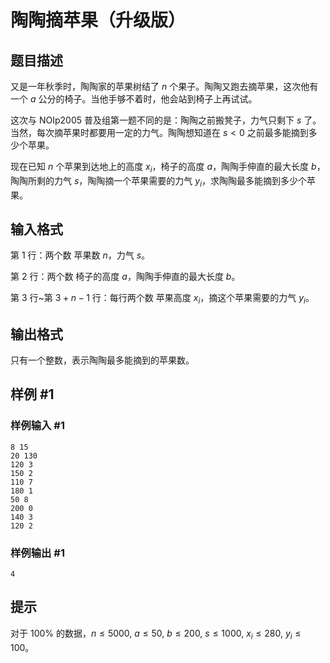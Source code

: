 # 陶陶摘苹果（升级版）

## 题目描述

又是一年秋季时，陶陶家的苹果树结了 $n$ 个果子。陶陶又跑去摘苹果，这次他有一个 $a$ 公分的椅子。当他手够不着时，他会站到椅子上再试试。

这次与 NOIp2005 普及组第一题不同的是：陶陶之前搬凳子，力气只剩下 $s$ 了。当然，每次摘苹果时都要用一定的力气。陶陶想知道在 $s<0$ 之前最多能摘到多少个苹果。

现在已知 $n$ 个苹果到达地上的高度 $x_i$，椅子的高度 $a$，陶陶手伸直的最大长度 $b$，陶陶所剩的力气 $s$，陶陶摘一个苹果需要的力气 $y_i$，求陶陶最多能摘到多少个苹果。

## 输入格式

第 $1$ 行：两个数 苹果数 $n$，力气 $s$。

第 $2$ 行：两个数 椅子的高度 $a$，陶陶手伸直的最大长度 $b$。

第 $3$ 行~第 $3+n-1$ 行：每行两个数 苹果高度 $x_i$，摘这个苹果需要的力气 $y_i$。

## 输出格式

只有一个整数，表示陶陶最多能摘到的苹果数。

## 样例 #1

### 样例输入 #1

```
8 15
20 130
120 3
150 2
110 7
180 1
50 8
200 0
140 3
120 2
```

### 样例输出 #1

```
4
```

## 提示

对于 $100\%$ 的数据，$n\leq 5000$, $a\leq 50$, $b\leq 200$, $s\leq 1000$, $x_i\leq 280$, $y_i\leq 100$。
